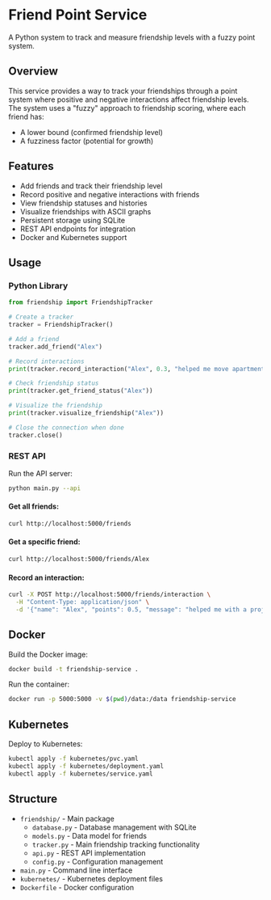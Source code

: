 # Friend Point Service

A Python system to track and measure friendship levels with a fuzzy point system.

## Overview

This service provides a way to track your friendships through a point system where positive and negative interactions affect friendship levels. The system uses a "fuzzy" approach to friendship scoring, where each friend has:

- A lower bound (confirmed friendship level)
- A fuzziness factor (potential for growth)

## Features

- Add friends and track their friendship level
- Record positive and negative interactions with friends
- View friendship statuses and histories
- Visualize friendships with ASCII graphs
- Persistent storage using SQLite
- REST API endpoints for integration
- Docker and Kubernetes support

## Usage

### Python Library

```python
from friendship import FriendshipTracker

# Create a tracker
tracker = FriendshipTracker()

# Add a friend
tracker.add_friend("Alex")

# Record interactions
print(tracker.record_interaction("Alex", 0.3, "helped me move apartments"))

# Check friendship status
print(tracker.get_friend_status("Alex"))

# Visualize the friendship
print(tracker.visualize_friendship("Alex"))

# Close the connection when done
tracker.close()
```

### REST API

Run the API server:

```bash
python main.py --api
```

#### Get all friends:
```bash
curl http://localhost:5000/friends
```

#### Get a specific friend:
```bash
curl http://localhost:5000/friends/Alex
```

#### Record an interaction:
```bash
curl -X POST http://localhost:5000/friends/interaction \
  -H "Content-Type: application/json" \
  -d '{"name": "Alex", "points": 0.5, "message": "helped me with a project"}'
```

## Docker

Build the Docker image:

```bash
docker build -t friendship-service .
```

Run the container:

```bash
docker run -p 5000:5000 -v $(pwd)/data:/data friendship-service
```

## Kubernetes

Deploy to Kubernetes:

```bash
kubectl apply -f kubernetes/pvc.yaml
kubectl apply -f kubernetes/deployment.yaml
kubectl apply -f kubernetes/service.yaml
```

## Structure

- `friendship/` - Main package
  - `database.py` - Database management with SQLite
  - `models.py` - Data model for friends
  - `tracker.py` - Main friendship tracking functionality
  - `api.py` - REST API implementation
  - `config.py` - Configuration management
- `main.py` - Command line interface
- `kubernetes/` - Kubernetes deployment files
- `Dockerfile` - Docker configuration
